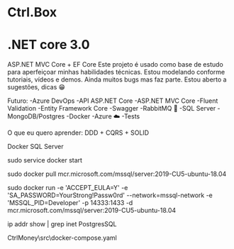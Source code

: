 # Ctrl.Box

# .NET core 3.0

ASP.NET MVC Core + EF Core
Este projeto é usado como base de estudo para aperfeiçoar minhas habilidades técnicas. Estou modelando conforme tutoriais, vídeos e demos. Ainda muitos bugs mas faz parte. Estou aberto a sugestões, dicas 😁

Futuro:
    -Azure DevOps 
    -API ASP.NET Core
    -ASP.NET MVC Core
    -Fluent Validation
    -Entity Framework Core
    -Swagger
    -RabbitMQ 📝
    -SQL Server
    -MongoDB/Postgres
    -Docker
    -Azure ☁️
    -Tests

O que eu quero aprender: DDD + CQRS + SOLID


Docker
SQL Server

sudo service docker start

sudo docker pull mcr.microsoft.com/mssql/server:2019-CU5-ubuntu-18.04

sudo docker run -e 'ACCEPT_EULA=Y' -e 'SA_PASSWORD=YourStrong!Passw0rd' --network=mssql-network -e 'MSSQL_PID=Developer' -p 14333:1433 -d mcr.microsoft.com/mssql/server:2019-CU5-ubuntu-18.04

ip addr show | grep inet
PostgresSQL

CtrlMoney\src\docker-compose.yaml
